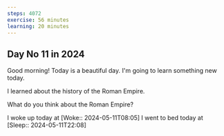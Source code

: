 ```yaml
---
steps: 4072
exercise: 56 minutes
learning: 20 minutes
---
```

## Day No 11 in 2024
Good morning! Today is a beautiful day.
I'm going to learn something new today.

I learned about the history of the Roman Empire.

What do you think about the Roman Empire?

I woke up today at [Woke:: 2024-05-11T08:05]
I went to bed today at [Sleep:: 2024-05-11T22:08]

